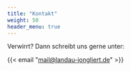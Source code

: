 ```yaml
---
title: "Kontakt"
weight: 50
header_menu: true
---
```


Verwirrt? Dann schreibt uns gerne unter:

{{< email "mail@landau-jongliert.de" >}}
